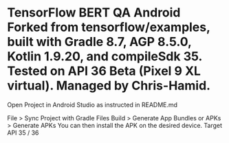 # TensorFlow BERT QA Android Forked from tensorflow/examples, built with Gradle 8.7, AGP 8.5.0, Kotlin 1.9.20, and compileSdk 35. Tested on API 36 Beta (Pixel 9 XL virtual). Managed by Chris-Hamid.
Open Project in Android Studio as instructed in README.md

File > Sync Project with Gradle Files 
Build > Generate App Bundles or APKs > Generate APKs
You can then install the APK on the desired device. Target API 35 / 36
